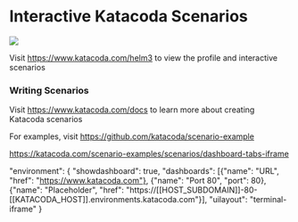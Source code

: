 # Interactive Katacoda Scenarios

[![](http://shields.katacoda.com/katacoda/cypggs/count.svg)](https://www.katacoda.com/cypggs "Get your profile on Katacoda.com")

Visit https://www.katacoda.com/helm3 to view the profile and interactive scenarios

### Writing Scenarios
Visit https://www.katacoda.com/docs to learn more about creating Katacoda scenarios

For examples, visit https://github.com/katacoda/scenario-example

https://katacoda.com/scenario-examples/scenarios/dashboard-tabs-iframe

"environment": {
    "showdashboard": true,
    "dashboards": [{"name": "URL", "href": "https://www.katacoda.com"},
        {"name": "Port 80", "port": 80},
        {"name": "Placeholder", "href": "https://[[HOST_SUBDOMAIN]]-80-[[KATACODA_HOST]].environments.katacoda.com"}],
    "uilayout": "terminal-iframe"
}
